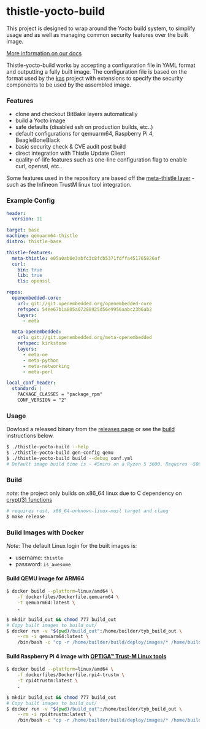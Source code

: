 # thistle-yocto-build

This project is designed to wrap around the Yocto build system, to simplify usage and as well as managing common security features over the  built image.

[More information on our docs](https://docs.thistle.tech/thistle_yocto_build/getstarted/qemu)

Thistle-yocto-build works by accepting a configuration file in YAML format and outputting a fully built image.
The configuration file is based on the format used by the [kas](https://kas.readthedocs.io/en/latest/) project with extensions to specify the security components to be used by the assembled image.

### Features

* clone and checkout BitBake layers automatically
* build a Yocto image
* safe defaults (disabled ssh on production builds, etc..)
* default configurations for qemuarm64,  Raspberry Pi 4, BeagleBoneBlack
* basic security check & CVE audit post build
* direct integration with Thistle Update Client
* quality-of-life features such as one-line configuration flag to enable curl, openssl, etc..

Some features used in the repository are based off the [meta-thistle layer](https://github.com/thistletech/meta-thistle) - such as the Infineon TrustM linux tool integration.

### Example Config

```yaml
header:
  version: 11

target: base
machine: qemuarm64-thistle
distro: thistle-base

thistle-features:
  meta-thistle: e05a0ab0e3abfc3c8fcb5371fdffa451765826af
  curl:
    bin: true
    lib: true
    tls: openssl

repos:
  openembedded-core:
    url: git://git.openembedded.org/openembedded-core
    refspec: 54ee67b1a805a07288925d56e9956aabc23b6ab2
    layers:
      - meta

  meta-openembedded:
    url: git://git.openembedded.org/meta-openembedded
    refspec: kirkstone
    layers:
      - meta-oe
      - meta-python
      - meta-networking
      - meta-perl

local_conf_header:
  standard: |
    PACKAGE_CLASSES = "package_rpm"
    CONF_VERSION = "2"
```


### Usage

Dowload a released binary from the [releases page](https://github.com/thistletech/thistle-yocto-build/releases) or see the [build](#build) instructions below.

```sh
$ ./thistle-yocto-build --help
$ ./thistle-yocto-build gen-config qemu
$ ./thistle-yocto-build build --debug conf.yml
# Default image build time is ~ 45mins on a Ryzen 5 3600. Requires ~50GB of free storage.
```

### Build

_note_: the project only builds on x86_64 linux due to C dependency on [crypt(3) functions](https://github.com/pldubouilh/crypt3-sys)

```sh
# requires rust, x86_64-unknown-linux-musl target and clang
$ make release
```

### Build Images with Docker

_Note_: The default Linux login for the built images is:

- username: `thistle`
- password: `is_awesome`

#### Build QEMU image for ARM64

```sh
$ docker build --platform=linux/amd64 \
    -f dockerfiles/Dockerfile.qemuarm64 \
    -t qemuarm64:latest \
    .

$ mkdir build_out && chmod 777 build_out
# Copy built images to build_out/
$ docker run -v "$(pwd)/build_out":/home/builder/tyb_build_out \
    --rm -i qemuarm64:latest \
    /bin/bash -c "cp -r /home/builder/build/deploy/images/* /home/builder/tyb_build_out/"
```

#### Build Raspberry Pi 4 image with [OPTIGA™ Trust-M Linux tools](https://github.com/Infineon/linux-optiga-trust-m)

```sh
$ docker build --platform=linux/amd64 \
    -f dockerfiles/Dockerfile.rpi4-trustm \
    -t rpi4trustm:latest \
    .

$ mkdir build_out && chmod 777 build_out
# Copy built images to build_out/
$ docker run -v "$(pwd)/build_out":/home/builder/tyb_build_out \
    --rm -i rpi4trustm:latest \
    /bin/bash -c "cp -r /home/builder/build/deploy/images/* /home/builder/tyb_build_out/"
```
